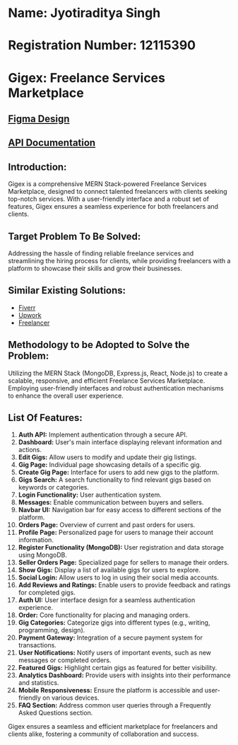 # Name: Jyotiraditya Singh
# Registration Number: 12115390


# Gigex: Freelance Services Marketplace 

## [Figma Design](https://www.figma.com/file/C1c85stSn9AQy5k0mSNbzA/Gigex-by-Jyotiraditya-Singh?type=design&node-id=0%3A1&mode=design&t=ildu2ePMVmb7zAKJ-1)
## [API Documentation](https://documenter.getpostman.com/view/31060564/2s9YymJ5Ln)

## Introduction:
Gigex is a comprehensive MERN Stack-powered Freelance Services Marketplace, designed to connect talented freelancers with clients seeking top-notch services. With a user-friendly interface and a robust set of features, Gigex ensures a seamless experience for both freelancers and clients.

## Target Problem To Be Solved:
Addressing the hassle of finding reliable freelance services and streamlining the hiring process for clients, while providing freelancers with a platform to showcase their skills and grow their businesses.

## Similar Existing Solutions:
- [Fiverr](https://www.fiverr.com/)
- [Upwork](https://www.upwork.com/)
- [Freelancer](https://www.freelancer.com/)

## Methodology to be Adopted to Solve the Problem:
Utilizing the MERN Stack (MongoDB, Express.js, React, Node.js) to create a scalable, responsive, and efficient Freelance Services Marketplace. Employing user-friendly interfaces and robust authentication mechanisms to enhance the overall user experience.

## List Of Features:
1. **Auth API:** Implement authentication through a secure API.
2. **Dashboard:** User's main interface displaying relevant information and actions.
3. **Edit Gigs:** Allow users to modify and update their gig listings.
4. **Gig Page:** Individual page showcasing details of a specific gig.
5. **Create Gig Page:** Interface for users to add new gigs to the platform.
6. **Gigs Search:** A search functionality to find relevant gigs based on keywords or categories.
7. **Login Functionality:** User authentication system.
8. **Messages:** Enable communication between buyers and sellers.
9. **Navbar UI:** Navigation bar for easy access to different sections of the platform.
10. **Orders Page:** Overview of current and past orders for users.
11. **Profile Page:** Personalized page for users to manage their account information.
12. **Register Functionality (MongoDB):** User registration and data storage using MongoDB.
13. **Seller Orders Page:** Specialized page for sellers to manage their orders.
14. **Show Gigs:** Display a list of available gigs for users to explore.
15. **Social Login:** Allow users to log in using their social media accounts.
16. **Add Reviews and Ratings:** Enable users to provide feedback and ratings for completed gigs.
17. **Auth UI:** User interface design for a seamless authentication experience.
18. **Order:** Core functionality for placing and managing orders.
19. **Gig Categories:** Categorize gigs into different types (e.g., writing, programming, design).
20. **Payment Gateway:** Integration of a secure payment system for transactions.
21. **User Notifications:** Notify users of important events, such as new messages or completed orders.
22. **Featured Gigs:** Highlight certain gigs as featured for better visibility.
23. **Analytics Dashboard:** Provide users with insights into their performance and statistics.
24. **Mobile Responsiveness:** Ensure the platform is accessible and user-friendly on various devices.
25. **FAQ Section:** Address common user queries through a Frequently Asked Questions section.

Gigex ensures a seamless and efficient marketplace for freelancers and clients alike, fostering a community of collaboration and success.
